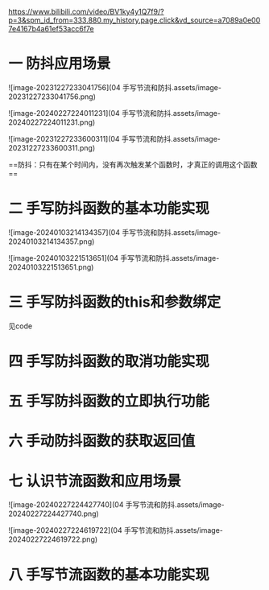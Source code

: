 https://www.bilibili.com/video/BV1ky4y1Q7f9/?p=3&spm_id_from=333.880.my_history.page.click&vd_source=a7089a0e007e4167b4a61ef53acc6f7e

# 一 防抖应用场景

![image-20231227233041756](04 手写节流和防抖.assets/image-20231227233041756.png)





![image-20240227224011231](04 手写节流和防抖.assets/image-20240227224011231.png)







![image-20231227233600311](04 手写节流和防抖.assets/image-20231227233600311.png)







==防抖：只有在某个时间内，没有再次触发某个函数时，才真正的调用这个函数==

# 二 手写防抖函数的基本功能实现

![image-20240103214134357](04 手写节流和防抖.assets/image-20240103214134357.png)

![image-20240103221513651](04 手写节流和防抖.assets/image-20240103221513651.png)





# 三 手写防抖函数的this和参数绑定

见code

# 四 手写防抖函数的取消功能实现

# 五 手写防抖函数的立即执行功能

# 六 手动防抖函数的获取返回值

# 七 认识节流函数和应用场景

 ![image-20240227224427740](04 手写节流和防抖.assets/image-20240227224427740.png)

![image-20240227224619722](04 手写节流和防抖.assets/image-20240227224619722.png)

# 八 手写节流函数的基本功能实现







































  